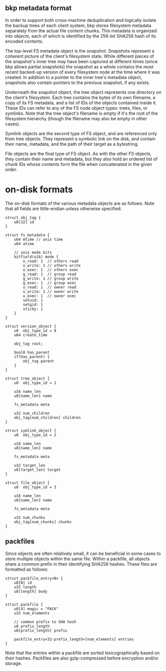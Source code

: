 bkp metadata format
-------------------
In order to support both cross-machine deduplication and logically isolate the
backup trees of each client system, bkp stores filesystem metadata separately
from the actual file content chunks. This metadata is organized into *objects*,
each of which is identified by the 256-bit SHA256 hash of its encoded contents.

The top-level FS metadata object is the *snapshot*. Snapshots represent a
coherent picture of the client's filesystem state. While different pieces of the
snapshot's inner tree may have been captured at different times (since bkp
allows partial snapshots) the snapshot as a whole contains the most recent
backed-up version of every filesystem node at the time where it was created. In
addition to a pointer to the inner tree's metadata object, snapshots also
contain pointers to the previous snapshot, if any exists.

Underneath the snapshot object, the tree object represents one directory on the
client's filesystem. Each tree contains the bytes of its own filename, a copy of
its FS metadata, and a list of IDs of the objects contained inside it. These IDs
can refer to any of the FS node object types: trees, files, or symlinks. Note
that the tree object's filename is empty if it's the root of the filesystem
hierarchy (though the filename may also be empty in other cases).

Symlink objects are the second type of FS object, and are referenced only from
tree objects. They represent a symbolic link on the disk, and contain their
name, metadata, and the path of their target as a bytestring.

File objects are the final type of FS object. As with the other FS objects, they
contain their name and metadata, but they also hold an ordered list of chunk IDs
whose contents form the file when concatenated in the given order.

on-disk formats
===============
The on-disk formats of the various metadata objects are as follows. Note that
all fields are little-endian unless otherwise specified.

    struct obj_tag {
        u8[32] id
    }

    struct fs_metadata {
        u64 mtime // unix time
        u64 atime

        // unix mode bits
        bitfield(u16) mode {
            o_read: 1  // others read
            o_write: 1 // others write
            o_exec: 1  // others exec
            g_read: 1  // group read
            g_write: 1 // group write
            g_exec: 1  // group exec
            u_read: 1  // owner read
            u_write: 1 // owner write
            u_exec: 1  // owner exec
            setuid: 1
            setgid: 1
            sticky: 1
        }
    }

    struct version_object {
        u8  obj_type_id = 0
        u64 create_time

        obj_tag root;

        bool8 has_parent
        if(has_parent) {
            obj_tag parent
        }
    }

    struct tree_object {
        u8  obj_type_id = 1

        u16 name_len
        u8[name_len] name

        fs_metadata meta

        u32 num_children
        obj_tag[num_children] children
    }

    struct symlink_object {
        u8  obj_type_id = 2

        u16 name_len
        u8[name_len] name

        fs_metadata meta

        u32 target_len
        u8[target_len] target
    }

    struct file_object {
        u8  obj_type_id = 3

        u16 name_len
        u8[name_len] name

        fs_metadata meta

        u32 num_chunks
        obj_tag[num_chunks] chunks
    }

packfiles
---------
Since objects are often relatively small, it can be beneficial in some cases to 
store multiple objects within the same file. Within a packfile, all objects
share a common prefix in their identifying SHA256 hashes. These files are
formatted as follows:

    struct packfile_entry<N> {
        u8[N] id
        u32 length
        u8[length] body
    }

    struct packfile {
        u8[4] magic = "PACK"
        u32 num_elements

        // common prefix to SHA hash
        u8 prefix_length
        u8[prefix_length] prefix

        packfile_entry<32-prefix_length>[num_elements] entries
    }

Note that the entries within a packfile are sorted lexicographically based on
their hashes. Packfiles are also gzip-compressed before encryption and/or
storage.
